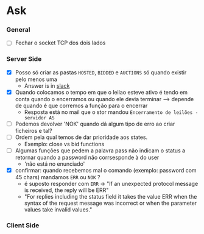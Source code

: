 # Ask

### General

- [ ] Fechar o socket TCP dos dois lados

### Server Side

- [x] Posso só criar as pastas `HOSTED`, `BIDDED` e `AUCTIONS` só quando existir pelo menos uma
  - Answer is in [slack](https://rc-2324.slack.com/archives/C0614L96BUN/p1701728614949099?thread_ts=1701720539.828539&cid=C0614L96BUN)
- [x] Quando colocamos o tempo em que o leilao esteve ativo é tendo em conta quando o encerramos ou quando ele devia terminar --> depende de quando é que corremos a função para o encerrar
  - Resposta está no mail que o stor mandou `Encerramento de leilões - servidor AS`
- [ ] Podemos devolver 'NOK' quando dá algum tipo de erro ao criar ficheiros e tal?
- [ ] Ordem pela qual temos de dar prioridade aos states.
  - Exemplo: close vs bid functions
- [ ] Algumas funções que pedem a palavra pass não indicam o status a retornar quando a password não corrsesponde à do user
  - 'não está no enunciado'
- [x] confirmar: quando recebemos mal o comando (exemplo: password com 45 chars) mandamos `ERR` ou `NOK` ?
  - é suposto responder com `ERR` -> "If an unexpected protocol message is received, the reply will be ERR"
  - "For replies including the status field it takes the value ERR when the syntax of the request message was incorrect or when the parameter values take invalid values."

### Client Side
